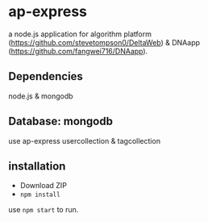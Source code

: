 # ap-express
a node.js application for algorithm platform (https://github.com/stevetompson0/DeltaWeb) & DNAapp (https://github.com/fangwei716/DNAapp).

## Dependencies 
node.js & mongodb 

## Database: mongodb
use ap-express
usercollection & tagcollection

## installation
- Download ZIP
- `npm install`

use `npm start` to run.

